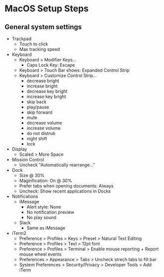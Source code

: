 # MacOS Setup Steps

## General system settings
* Trackpad
    * Touch to click
    * Max tracking speed
* Keyboard
    * Keyboard > Modifier Keys...
        * Caps Lock Key: Escape
    * Keyboard > Touch Bar shows: Expanded Control Strip
    * Keyboard > Customize Control Strip...
        * decrease bright
        * increase bright
        * decrease key bright
        * increase key bright
        * skip back
        * play/pause
        * skip forward
        * mute
        * decrease volume
        * increase volume
        * do not distrub
        * night shift
        * lock
* Display
    * Scaled > More Space
* Mission Control
    * Uncheck "Automatically rearrange..."
* Dock
    * Size @ 30%
    * Maginfication: On @ 30%
    * Prefer tabs when opening documents: Always
    * Uncheck: Show recent applications in Docks
* Notifications
    * iMessage
        * Alert style: None
        * No notification preview
        * No play sound
    * Slack
        * Same as iMessage
* iTerm2
    * Preference > Profiles > Keys > Preset > Natural Text Editing
    * Preference > Profiles > Text > 12pt font
    * Preference > Profiles > Terminal > Enable mouse reporting + Report mouse wheel events
    * Preferences > Appearance > Tabs > Uncheck strech tabs to fill bar
    * System Preferences > Security/Privacy > Developer Tools > Add iTerm
